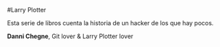 #Larry Plotter

Esta serie de libros cuenta la historia de un hacker de los que hay pocos.

**Danni Chegne**, Git lover & Larry Plotter lover

